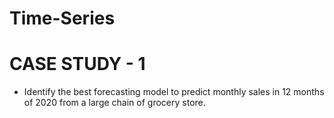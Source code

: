 # Time-Series

# CASE STUDY - 1

* Identify the best forecasting model to predict monthly sales in 12 months of 2020 from a large chain of grocery store.
